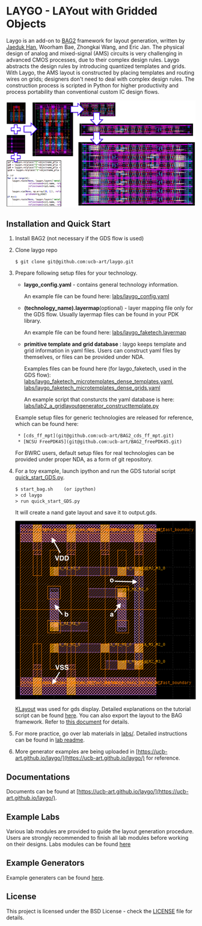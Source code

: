 # LAYGO - LAYout with Gridded Objects 

Laygo is an add-on to [BAG2](https://github.com/pkerichang/BAG_framework)
framework for layout generation, written by [Jaeduk Han](https://jdhan.github.io/),
Woorham Bae, Zhongkai Wang, and Eric Jan.
The physical design of analog and mixed-signal (AMS) circuits is very challenging
in advanced CMOS processes, due to their complex design rules.
Laygo abstracts the design rules by introducing quantized templates and grids.
With Laygo, the AMS layout is constructed by placing templates and routing wires
on grids; designers don't need to deal with complex design rules.
The construction process is scripted in Python for higher productivity
and process portability than conventional custom IC design flows.

![laygo](images/laygo_concept.png)

## Installation and Quick Start
1. Install BAG2 (not necessary if the GDS flow is used)
2. Clone laygo repo
    ```
    $ git clone git@github.com:ucb-art/laygo.git
    ```
3. Prepare following setup files for your technology.
    * **laygo_config.yaml** - contains general technology information.

        An example file can be found here: [labs/laygo_config.yaml](https://github.com/ucb-art/laygo/blob/master/labs/laygo_config.yaml)
    * **(technology_name).layermap**(optional) - layer mapping file only
    for the GDS flow. Usually layermap files can be found in your PDK
    library.

        An example file can be found here: [labs/laygo_faketech.layermap](https://github.com/ucb-art/laygo/blob/master/labs/laygo_faketech.layermap)
    * **primitive template and grid database** : laygo keeps template
    and grid information in yaml files. Users can construct yaml files
    by themselves, or files can be provided under NDA.

        Examples files can be found here (for laygo_faketech, used in the GDS flow):
        [labs/laygo_faketech_microtemplates_dense_templates.yaml](https://github.com/ucb-art/laygo/blob/master/labs/laygo_faketech_microtemplates_dense_templates.yaml),
        [labs/laygo_faketech_microtemplates_dense_grids.yaml](https://github.com/ucb-art/laygo/blob/master/labs/laygo_faketech_microtemplates_dense_grids.yaml)

        An example script that consturcts the yaml database is here:
        [labs/lab2_a_gridlayoutgenerator_constructtemplate.py](https://github.com/ucb-art/laygo/blob/master/labs/lab2_a_gridlayoutgenerator_constructtemplate.py)

    Example setup files for generic technologies are released for
    reference, which can be found here:

        * [cds_ff_mpt](git@github.com:ucb-art/BAG2_cds_ff_mpt.git)
        * [NCSU FreePDK45](git@github.com:ucb-art/BAG2_freePDK45.git)

    For BWRC users, default setup files for real technologies can be
    provided under proper NDA, as a form of git repository.

4. For a toy example, launch ipython and run the GDS tutorial script
    [quick_start_GDS.py](https://github.com/ucb-art/laygo/blob/master/quick_start_GDS.py).
    ```
    $ start_bag.sh    (or ipython)
    > cd laygo
    > run quick_start_GDS.py
    ```
    It will create a nand gate layout and save it to output.gds.

    ![qs_nand](images/laygo_quickstart.png)

    [KLayout](http://www.klayout.de/) was used for gds display. Detailed
    explanations on the tutorial script can be found
    [here](https://ucb-art.github.io/laygo/tutorial/tutorial_GDS.html).
    You can also export the layout to the BAG framework. Refer to
    [this document](https://ucb-art.github.io/laygo/tutorial/tutorial_BAG.html)
    for details.

5. For more practice, go over lab materials in [labs/](https://github.com/ucb-art/laygo/tree/master/labs).
Detailed instructions can be found in [lab readme](docs/labs.md).

6. More generator examples are being uploaded in [https://ucb-art.github.io/laygo/](https://ucb-art.github.io/laygo/) for reference.

## Documentations
Documents can be found at [https://ucb-art.github.io/laygo/](https://ucb-art.github.io/laygo/).

## Example Labs
Various lab modules are provided to guide the layout generation
procedure. Users are strongly recommended to finish all lab modules
before working on their designs. Labs modules can be found [here](docs/labs.md)

## Example Generators
Example generaters can be found [here](docs/generators.md).

## License
This project is licensed under the BSD License - check the
[LICENSE](LICENSE) file for details.

